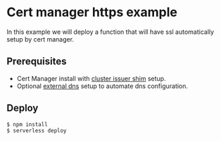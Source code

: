 # Cert manager https example

In this example we will deploy a function that will have ssl automatically setup by cert manager.

## Prerequisites 

* Cert Manager install with [cluster issuer shim](https://cert-manager.readthedocs.io/en/latest/reference/ingress-shim.html) setup.
* Optional [external dns](https://github.com/kubernetes-incubator/external-dns) setup to automate dns configuration.

## Deploy

```console
$ npm install
$ serverless deploy
```